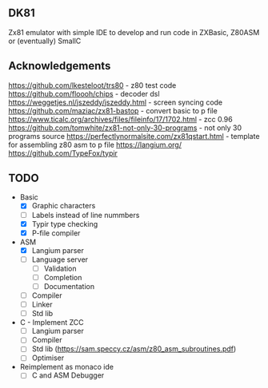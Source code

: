 ## DK81

Zx81 emulator with simple IDE to develop and run code in ZXBasic, Z80ASM or (eventually) SmallC

## Acknowledgements

https://github.com/lkesteloot/trs80 - z80 test code
https://github.com/floooh/chips - decoder dsl
https://weggetjes.nl/jszeddy/jszeddy.html - screen syncing code
https://github.com/maziac/zx81-bastop - convert basic to p file
https://www.ticalc.org/archives/files/fileinfo/17/1702.html - zcc 0.96
https://github.com/tomwhite/zx81-not-only-30-programs - not only 30 programs source
https://perfectlynormalsite.com/zx81qstart.html - template for assembling z80 asm to p file
https://langium.org/
https://github.com/TypeFox/typir

## TODO

- Basic
  - [x] Graphic characters
  - [ ] Labels instead of line nummbers
  - [x] Typir type checking
  - [x] P-file compiler
- ASM
  - [x] Langium parser
  - [ ] Language server
    - [ ] Validation
    - [ ] Completion
    - [ ] Documentation
  - [ ] Compiler
  - [ ] Linker
  - [ ] Std lib
- C - Implement ZCC
  - [ ] Langium parser
  - [ ] Compiler
  - [ ] Std lib (https://sam.speccy.cz/asm/z80_asm_subroutines.pdf)
  - [ ] Optimiser
- Reimplement as monaco ide
  - [ ] C and ASM Debugger
